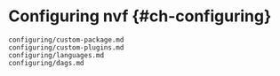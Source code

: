 # Configuring nvf {#ch-configuring}

```{=include=} chapters
configuring/custom-package.md
configuring/custom-plugins.md
configuring/languages.md
configuring/dags.md
```
